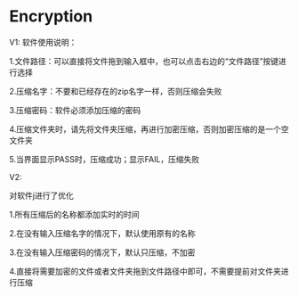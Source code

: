 # Encryption

V1:
软件使用说明：

1.文件路径：可以直接将文件拖到输入框中，也可以点击右边的“文件路径”按键进行选择

2.压缩名字：不要和已经存在的zip名字一样，否则压缩会失败

3.压缩密码：软件必须添加压缩的密码

4.压缩文件夹时，请先将文件夹压缩，再进行加密压缩，否则加密压缩的是一个空文件夹

5.当界面显示PASS时，压缩成功；显示FAIL，压缩失败


V2:

对软件j进行了优化

1.所有压缩后的名称都添加实时的时间

2.在没有输入压缩名字的情况下，默认使用原有的名称

3.在没有输入压缩密码的情况下，默认只压缩，不加密

4.直接将需要加密的文件或者文件夹拖到文件路径中即可，不需要提前对文件夹进行压缩

